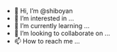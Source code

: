 - 👋 Hi, I’m @shiboyan
- 👀 I’m interested in ...
- 🌱 I’m currently learning ...
- 💞️ I’m looking to collaborate on ...
- 📫 How to reach me ...

<!---
shiboyan/shiboyan is a ✨ special ✨ repository because its `README.md` (this file) appears on your GitHub profile.
You can click the Preview link to take a look at your changes.
--->
